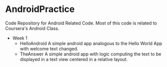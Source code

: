 AndroidPractice
===============

Code Repository for Android Related Code. Most of this code is related to Coursera's Android Class.
* Week 1
  - HelloAndroid
      A simple android app analogous to the Hello World App with welcome text changed.
  - TheAnswer
      A simple android app with logic computing the text to be displayed in a text view centered in a relative layout.
